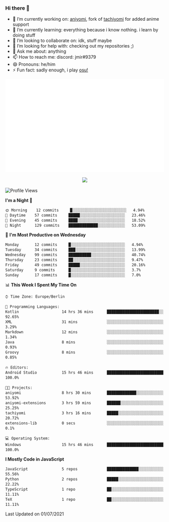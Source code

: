 ### Hi there 👋



<!--
**jmir1/jmir1** is a ✨ _special_ ✨ repository because its `README.md` (this file) appears on your GitHub profile.

Here are some ideas to get you started:
-->
- 🔭 I’m currently working on: [aniyomi](https://github.com/jmir1/aniyomi), fork of [tachiyomi](https://github.com/tachiyomiorg/tachiyomi) for added anime support
- 🌱 I’m currently learning: everything because i know nothing. i learn by doing stuff
- 👯 I’m looking to collaborate on: idk, stuff maybe
- 🤔 I’m looking for help with: checking out my repositories ;)
- 💬 Ask me about: anything
- 📫 How to reach me: discord: jmir#9379
- 😄 Pronouns: he/him
- ⚡ Fun fact: sadly enough, i play [osu!](https://osu.ppy.sh/users/18018426)  
<div>
	<p align="center">
		<a href="https://github.com/jmir1?tab=repositories" target="_blank" rel="noopener"><img src="https://github.com/jmir1/github-stats/blob/master/generated/overview.svg"></a>
	</p>
	<p align="center">
		<a href="https://github.com/search?o=desc&q=author%3Ajmir1&s=committer-date&type=Commits" target="_blank" rel="noopener"><img src="https://github-readme-streak-stats.herokuapp.com/?user=jmir1"></a>
	</p>
</div>

<!--START_SECTION:waka-->
![Profile Views](http://img.shields.io/badge/Profile%20Views-14-blue)

**I'm a Night 🦉** 

```text
🌞 Morning    12 commits     █░░░░░░░░░░░░░░░░░░░░░░░░   4.94% 
🌆 Daytime    57 commits     █████░░░░░░░░░░░░░░░░░░░░   23.46% 
🌃 Evening    45 commits     ████░░░░░░░░░░░░░░░░░░░░░   18.52% 
🌙 Night      129 commits    █████████████░░░░░░░░░░░░   53.09%

```
📅 **I'm Most Productive on Wednesday** 

```text
Monday       12 commits     █░░░░░░░░░░░░░░░░░░░░░░░░   4.94% 
Tuesday      34 commits     ███░░░░░░░░░░░░░░░░░░░░░░   13.99% 
Wednesday    99 commits     ██████████░░░░░░░░░░░░░░░   40.74% 
Thursday     23 commits     ██░░░░░░░░░░░░░░░░░░░░░░░   9.47% 
Friday       49 commits     █████░░░░░░░░░░░░░░░░░░░░   20.16% 
Saturday     9 commits      █░░░░░░░░░░░░░░░░░░░░░░░░   3.7% 
Sunday       17 commits     █░░░░░░░░░░░░░░░░░░░░░░░░   7.0%

```


📊 **This Week I Spent My Time On** 

```text
⌚︎ Time Zone: Europe/Berlin

💬 Programming Languages: 
Kotlin                   14 hrs 36 mins      ███████████████████████░░   92.65% 
XML                      31 mins             ░░░░░░░░░░░░░░░░░░░░░░░░░   3.29% 
Markdown                 12 mins             ░░░░░░░░░░░░░░░░░░░░░░░░░   1.34% 
Java                     8 mins              ░░░░░░░░░░░░░░░░░░░░░░░░░   0.93% 
Groovy                   8 mins              ░░░░░░░░░░░░░░░░░░░░░░░░░   0.85%

🔥 Editors: 
Android Studio           15 hrs 46 mins      █████████████████████████   100.0%

🐱‍💻 Projects: 
aniyomi                  8 hrs 30 mins       █████████████░░░░░░░░░░░░   53.92% 
aniyomi-extensions       3 hrs 59 mins       ██████░░░░░░░░░░░░░░░░░░░   25.25% 
tachiyomi                3 hrs 16 mins       █████░░░░░░░░░░░░░░░░░░░░   20.72% 
extensions-lib           0 secs              ░░░░░░░░░░░░░░░░░░░░░░░░░   0.1%

💻 Operating System: 
Windows                  15 hrs 46 mins      █████████████████████████   100.0%

```

**I Mostly Code in JavaScript** 

```text
JavaScript               5 repos             ██████████████░░░░░░░░░░░   55.56% 
Python                   2 repos             █████░░░░░░░░░░░░░░░░░░░░   22.22% 
TypeScript               1 repo              ██░░░░░░░░░░░░░░░░░░░░░░░   11.11% 
TeX                      1 repo              ██░░░░░░░░░░░░░░░░░░░░░░░   11.11%

```



 Last Updated on 01/07/2021
<!--END_SECTION:waka-->
